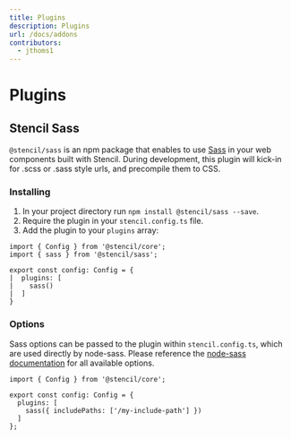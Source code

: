 ```yaml
---
title: Plugins
description: Plugins
url: /docs/addons
contributors:
  - jthoms1
---
```


# Plugins

## Stencil Sass

`@stencil/sass` is an npm package that enables to use [Sass](https://sass-lang.com/) in your web components built with Stencil. During development, this plugin will kick-in for .scss or .sass style urls, and precompile them to CSS.

### Installing

1. In your project directory run `npm install @stencil/sass --save`.
2. Require the plugin in your `stencil.config.ts` file.
2. Add the plugin to your `plugins` array:

```tsx
import { Config } from '@stencil/core';
import { sass } from '@stencil/sass';

export const config: Config = {
|  plugins: [
|    sass()
|  ]
}
```

### Options

Sass options can be passed to the plugin within `stencil.config.ts`, which are used directly by node-sass. Please reference the [node-sass documentation](https://www.npmjs.com/package/node-sass) for all available options.

```tsx
import { Config } from '@stencil/core';

export const config: Config = {
  plugins: [
    sass({ includePaths: ['/my-include-path'] })
  ]
};
```
